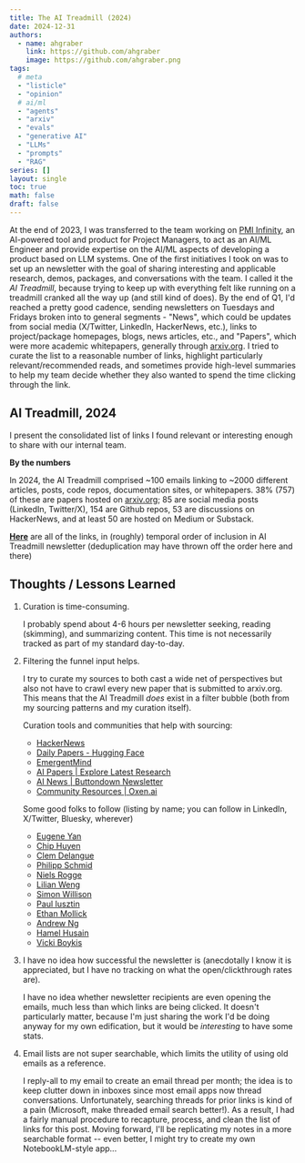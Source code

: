 ```yaml
---
title: The AI Treadmill (2024)
date: 2024-12-31
authors:
  - name: ahgraber
    link: https://github.com/ahgraber
    image: https://github.com/ahgraber.png
tags:
  # meta
  - "listicle"
  - "opinion"
  # ai/ml
  - "agents"
  - "arxiv"
  - "evals"
  - "generative AI"
  - "LLMs"
  - "prompts"
  - "RAG"
series: []
layout: single
toc: true
math: false
draft: false
---
```


At the end of 2023, I was transferred to the team working on [PMI Infinity](https://www.pmi.org/infinity), an AI-powered tool and product for Project Managers,
to act as an AI/ML Engineer and provide expertise on the AI/ML aspects of developing a product based on LLM systems.
One of the first initiatives I took on was to set up an newsletter with the goal of sharing interesting and applicable research, demos, packages, and conversations with the team.
I called it the _AI Treadmill_, because trying to keep up with everything felt like running on a treadmill cranked all the way up (and still kind of does).
By the end of Q1, I'd reached a pretty good cadence, sending newsletters on Tuesdays and Fridays broken into to general segments -
"News", which could be updates from social media (X/Twitter, LinkedIn, HackerNews, etc.), links to project/package homepages, blogs, news articles, etc.,
and "Papers", which were more academic whitepapers, generally through [arxiv.org](https://arxiv.org/list/cs.AI/recent).
I tried to curate the list to a reasonable number of links, highlight particularly relevant/recommended reads,
and sometimes provide high-level summaries to help my team decide whether they also wanted to spend the time clicking through the link.

## AI Treadmill, 2024

I present the consolidated list of links I found relevant or interesting enough to share with our internal team.

**By the numbers** <!-- markdownlint-disable-line MD036 -->

In 2024, the AI Treadmill comprised ~100 emails linking to ~2000 different articles, posts, code repos, documentation sites, or whitepapers.
38% (757) of these are papers hosted on [arxiv.org](https://arxiv.org); 85 are social media posts (LinkedIn, Twitter/X), 154 are Github repos, 53 are discussions on HackerNews, and at least 50 are hosted on Medium or Substack.

[**Here**](./treadmill_2024.csv) are all of the links, in (roughly) temporal order of inclusion in AI Treadmill newsletter (deduplication may have thrown off the order here and there)

## Thoughts / Lessons Learned

1. Curation is time-consuming.

   I probably spend about 4-6 hours per newsletter seeking, reading (skimming), and summarizing content.
   This time is not necessarily tracked as part of my standard day-to-day.

2. Filtering the funnel input helps.

   I try to curate my sources to both cast a wide net of perspectives but also not have to crawl every new paper that is submitted to arxiv.org.
   This means that the AI Treadmill _does_ exist in a filter bubble (both from my sourcing patterns and my curation itself).

   Curation tools and communities that help with sourcing:

   - [HackerNews](https://news.ycombinator.com)
   - [Daily Papers - Hugging Face](https://huggingface.co/papers)
   - [EmergentMind](https://www.emergentmind.com)
   - [AI Papers | Explore Latest Research](https://www.aimodels.fyi/papers?search=&selectedTimeRange=thisWeek&page=1)
   - [AI News | Buttondown Newsletter](https://buttondown.com/ainews)
   - [Community Resources | Oxen.ai](https://www.oxen.ai/community)

   Some good folks to follow (listing by name; you can follow in LinkedIn, X/Twitter, Bluesky, wherever)

   - [Eugene Yan](https://eugeneyan.com/)
   - [Chip Huyen](https://huyenchip.com/)
   - [Clem Delangue](https://huggingface.co/clem)
   - [Philipp Schmid](https://www.philschmid.de/)
   - [Niels Rogge](https://huggingface.co/nielsr)
   - [Lilian Weng](https://lilianweng.github.io/)
   - [Simon Willison](https://simonwillison.net/)
   - [Paul Iusztin](https://www.pauliusztin.me/)
   - [Ethan Mollick](https://mgmt.wharton.upenn.edu/profile/emollick/)
   - [Andrew Ng](https://www.andrewng.org/)
   - [Hamel Husain](https://hamel.dev/)
   - [Vicki Boykis](https://vickiboykis.com/)

3. I have no idea how successful the newsletter is (anecdotally I know it is appreciated, but I have no tracking on what the open/clickthrough rates are).

   I have no idea whether newsletter recipients are even opening the emails, much less than which links are being clicked.
   It doesn't particularly matter, because I'm just sharing the work I'd be doing anyway for my own edification, but it would be _interesting_ to have some stats.

4. Email lists are not super searchable, which limits the utility of using old emails as a reference.

   I reply-all to my email to create an email thread per month; the idea is to keep clutter down in inboxes since most email apps now thread conversations.
   Unfortunately, searching threads for prior links is kind of a pain (Microsoft, make threaded email search better!).
   As a result, I had a fairly manual procedure to recapture, process, and clean the list of links for this post.
   Moving forward, I'll be replicating my notes in a more searchable format -- even better, I might try to create my own NotebookLM-style app...
